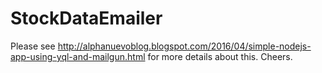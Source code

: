 # StockDataEmailer

Please see http://alphanuevoblog.blogspot.com/2016/04/simple-nodejs-app-using-yql-and-mailgun.html for more details about this.  Cheers.
